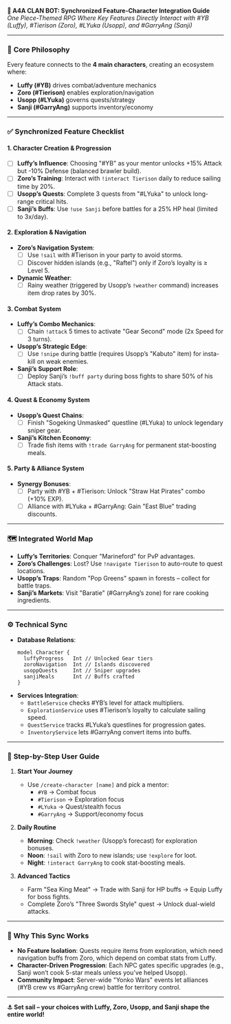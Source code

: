 **🎌 A4A CLAN BOT: Synchronized Feature-Character Integration Guide**  
*One Piece-Themed RPG Where Key Features Directly Interact with #YB (Luffy), #Tierison (Zoro), #LYuka (Usopp), and #GarryAng (Sanji)*  

---

### 🌟 **Core Philosophy**  
Every feature connects to the **4 main characters**, creating an ecosystem where:  
- **Luffy (#YB)** drives combat/adventure mechanics  
- **Zoro (#Tierison)** enables exploration/navigation  
- **Usopp (#LYuka)** governs quests/strategy  
- **Sanji (#GarryAng)** supports inventory/economy  

---

### ✅ **Synchronized Feature Checklist**  

#### 1. **Character Creation & Progression**  
- [ ] **Luffy’s Influence**: Choosing "#YB" as your mentor unlocks +15% Attack but -10% Defense (balanced brawler build).  
- [ ] **Zoro’s Training**: Interact with `!interact Tierison` daily to reduce sailing time by 20%.  
- [ ] **Usopp’s Quests**: Complete 3 quests from "#LYuka" to unlock long-range critical hits.  
- [ ] **Sanji’s Buffs**: Use `!use Sanji` before battles for a 25% HP heal (limited to 3x/day).  

#### 2. **Exploration & Navigation**  
- **Zoro’s Navigation System**:  
  - [ ] Use `!sail` with #Tierison in your party to avoid storms.  
  - [ ] Discover hidden islands (e.g., "Raftel") only if Zoro’s loyalty is ≥ Level 5.  
- **Dynamic Weather**:  
  - [ ] Rainy weather (triggered by Usopp’s `!weather` command) increases item drop rates by 30%.  

#### 3. **Combat System**  
- **Luffy’s Combo Mechanics**:  
  - [ ] Chain `!attack` 5 times to activate "Gear Second" mode (2x Speed for 3 turns).  
- **Usopp’s Strategic Edge**:  
  - [ ] Use `!snipe` during battle (requires Usopp’s "Kabuto" item) for insta-kill on weak enemies.  
- **Sanji’s Support Role**:  
  - [ ] Deploy Sanji’s `!buff party` during boss fights to share 50% of his Attack stats.  

#### 4. **Quest & Economy System**  
- **Usopp’s Quest Chains**:  
  - [ ] Finish "Sogeking Unmasked" questline (#LYuka) to unlock legendary sniper gear.  
- **Sanji’s Kitchen Economy**:  
  - [ ] Trade fish items with `!trade GarryAng` for permanent stat-boosting meals.  

#### 5. **Party & Alliance System**  
- **Synergy Bonuses**:  
  - [ ] Party with #YB + #Tierison: Unlock "Straw Hat Pirates" combo (+10% EXP).  
  - [ ] Alliance with #LYuka + #GarryAng: Gain "East Blue" trading discounts.  

---

### 🗺️ **Integrated World Map**  
- **Luffy’s Territories**: Conquer "Marineford" for PvP advantages.  
- **Zoro’s Challenges**: Lost? Use `!navigate Tierison` to auto-route to quest locations.  
- **Usopp’s Traps**: Random "Pop Greens" spawn in forests – collect for battle traps.  
- **Sanji’s Markets**: Visit "Baratie" (#GarryAng’s zone) for rare cooking ingredients.  

---

### ⚙️ **Technical Sync**  
- **Database Relations**:  
  ```prisma
  model Character {
    luffyProgress   Int // Unlocked Gear tiers
    zoroNavigation  Int // Islands discovered
    usoppQuests     Int // Sniper upgrades
    sanjiMeals      Int // Buffs crafted
  }
  ```  
- **Services Integration**:  
  - `BattleService` checks #YB’s level for attack multipliers.  
  - `ExplorationService` uses #Tierison’s loyalty to calculate sailing speed.  
  - `QuestService` tracks #LYuka’s questlines for progression gates.  
  - `InventoryService` lets #GarryAng convert items into buffs.  

---

### 📜 **Step-by-Step User Guide**  

1. **Start Your Journey**  
   - Use `/create-character [name]` and pick a mentor:  
     - `#YB` → Combat focus  
     - `#Tierison` → Exploration focus  
     - `#LYuka` → Quest/stealth focus  
     - `#GarryAng` → Support/economy focus  

2. **Daily Routine**  
   - **Morning**: Check `!weather` (Usopp’s forecast) for exploration bonuses.  
   - **Noon**: `!sail` with Zoro to new islands; use `!explore` for loot.  
   - **Night**: `!interact GarryAng` to cook stat-boosting meals.  

3. **Advanced Tactics**  
   - Farm "Sea King Meat" → Trade with Sanji for HP buffs → Equip Luffy for boss fights.  
   - Complete Zoro’s "Three Swords Style" quest → Unlock dual-wield attacks.  

---

### 🎯 Why This Sync Works  
- **No Feature Isolation**: Quests require items from exploration, which need navigation buffs from Zoro, which depend on combat stats from Luffy.  
- **Character-Driven Progression**: Each NPC gates specific upgrades (e.g., Sanji won’t cook 5-star meals unless you’ve helped Usopp).  
- **Community Impact**: Server-wide "Yonko Wars" events let alliances (#YB crew vs #GarryAng crew) battle for territory control.  

---

**⚓ Set sail – your choices with Luffy, Zoro, Usopp, and Sanji shape the entire world!**